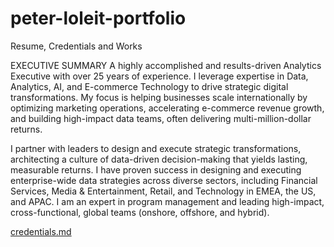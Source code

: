 # peter-loleit-portfolio
Resume, Credentials and Works

EXECUTIVE SUMMARY
A highly accomplished and results-driven Analytics Executive with over 25 years of experience. I leverage expertise in Data, Analytics, AI, and E-commerce Technology to drive strategic digital transformations. My focus is helping businesses scale internationally by optimizing marketing operations, accelerating e-commerce revenue growth, and building high-impact data teams, often delivering multi-million-dollar returns.

I partner with leaders to design and execute strategic transformations, architecting a culture of data-driven decision-making that yields lasting, measurable returns. I have proven success in designing and executing enterprise-wide data strategies across diverse sectors, including Financial Services, Media & Entertainment, Retail, and Technology in EMEA, the US, and APAC. I am an expert in program management and leading high-impact, cross-functional, global teams (onshore, offshore, and hybrid).


[credentials.md](./credentials.md)

